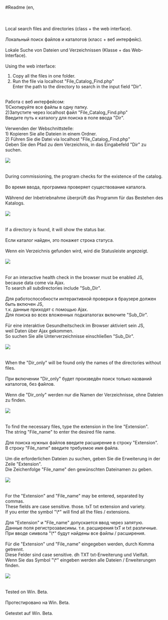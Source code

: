 #Readme (en, <br />
<br />
<br />
<br />
Local search files and directories (class + the web interface).<br />
<br />
Локальный поиск файлов и каталогов (класс + веб интерфейс).<br />
<br />
Lokale Suche von Dateien und Verzeichnissen (Klasse + das Web-Interface).<br />
<br />
Using the web interface:<br />
1) Copy all the files in one folder.<br />
2) Run the file via localhost "File_Catalog_Find.php"<br />
Enter the path to the directory to search in the input field "Dir".<br />
<br />
Работа с веб интерфейсом:<br />
1)Скопируйте все файлы в одну папку.<br />
2)Запустите через localhost файл "File_Catalog_Find.php"<br />
Введите путь к каталогу для поиска в поле ввода "Dir".<br />
<br />
Verwenden der Webschnittstelle:<br />
1) Kopieren Sie alle Dateien in einem Ordner.<br />
2) Führen Sie die Datei via localhost "File_Catalog_Find.php"<br />
Geben Sie den Pfad zu dem Verzeichnis, in das Eingabefeld "Dir" zu suchen.<br />
<br />
<img src="https://leto7g.storage.yandex.net/rdisk/65fb718f46ac54d8b93419dd8cebb411066c47fe5878b5a51c80e658a6c8cbd3/inf/JauMWNRpDCG1egpOirgd4iFBHbNcS19XkizJw0AWzH7u5Z40NZtdb_DpecrkpfIIRWpND7boYJ4r5b6S5Ky0MQ==?uid=0&filename=1.png&disposition=inline&hash=&limit=0&content_type=image%2Fpng&tknv=v2&rtoken=f0e22665315e3dcab9af0ec4a8867ba1&force_default=no&ycrid=na-98f8418a4c4592ab8eabccf8dc0beab8-downloader5g" /><br />
<br />
<br />
During commissioning, the program checks for the existence of the catalog.<br />
<br />
Во время ввода, программа проверяет существование каталога.<br />
<br />
Während der Inbetriebnahme überprüft das Programm für das Bestehen des Katalogs.<br />
<br />
<img src="https://leto7h.storage.yandex.net/rdisk/a7212f2e44e549a7e4a63da60b4abfc11566ba4c453f70386a7df9e6c349b62a/inf/lAPJgmkp9qCbGWskys8XgbvDHOgT5MQBzJFn_OGA7TyASJC5TiewMCu0BK4XGmRbgazxqCJyZb3Bv6K4z_waaA==?uid=0&filename=2.png&disposition=inline&hash=&limit=0&content_type=image%2Fpng&tknv=v2&rtoken=f0e22665315e3dcab9af0ec4a8867ba1&force_default=no&ycrid=na-506d8a284cf1544891efac9438467351-downloader9d" /><br />
<br />
<br />
If a directory is found, it will show the status bar.<br />
<br />
Если каталог найден, это покажет строка статуса.<br />
<br />
Wenn ein Verzeichnis gefunden wird, wird die Statusleiste angezeigt.<br />
<br />
<img src="https://s79h.storage.yandex.net/rdisk/41ed1165b66cd852e8a6b9015eaabfa8afb60970187f234c266202a6cdb96bf8/inf/3qreOTN8mr7jifiK1tf9Iyp7xzh7KOE5cgqng1lUOOYP3ONPP_d-v1YBvY-hYlCAupTRemmfcCdkqxsxhFFm7Q%3D%3D?uid=0&filename=3.png&disposition=inline&hash=&limit=0&content_type=image%2Fpng&tknv=v2&rtoken=f0e22665315e3dcab9af0ec4a8867ba1&force_default=no&ycrid=na-e90f464ae434e21623308918510cbe34-downloader9d&ts=528118617249c&s=781016657e283f8b2de2090da805ca4c4974719e8a2d011609ca501d242924cd&bp=/10/1/data-0.7:24307418749:8800" /><br />
<br />
<br />
For an interactive health check in the browser must be enabled JS,<br />
because data come via Ajax.<br />
To search all subdirectories include "Sub_Dir".<br />
<br />
Для работоспособности интерактивной проверки в браузере должен быть включен JS,<br />
т.к. данные приходят с помощью Ajax.<br />
Для поиска во всех вложенных подкаталогах включите "Sub_Dir".<br />
<br />
Für eine interaktive Gesundheitscheck im Browser aktiviert sein JS,<br />
weil Daten über Ajax gekommen.<br />
So suchen Sie alle Unterverzeichnisse einschließen "Sub_Dir".<br />
<br />
<img src="https://leto42d.storage.yandex.net/rdisk/c46239ab39e83d29ce9ca93b05aca87626175805c0c5cebf97245065eabae5ba/inf/5fSJqWHFwBKBaiurS4_yHgNcKsovTSUSeB8GLbX_QH-K0KERpuVaQOEGbOayVdXTUYxwg8g5OQ0AJ95ZYmystQ==?uid=0&filename=4.png&disposition=inline&hash=&limit=0&content_type=image%2Fpng&tknv=v2&rtoken=f0e22665315e3dcab9af0ec4a8867ba1&force_default=no&ycrid=na-e8e23b10b97b9689c72252fc35f89e94-downloader1e" /><br />
<br />
<br />
When the "Dir_only" will be found only the names of the directories without files.<br />
<br />
При включении "Dir_only" будет произведён поиск только названий каталогов, без файлов.<br />
<br />
Wenn die "Dir_only" werden nur die Namen der Verzeichnisse, ohne Dateien zu finden.<br />
<br />
<img src="https://s51e.storage.yandex.net/rdisk/419daed93a2d6880065ccc4d066aadca8de4f20aa9d165ec25ec3b3f801668b8/inf/3qreOTN8mr7jifiK1tf9I07gkET44iyMtmswVJ412eUi9Y0AskgwknRNZTj9ubyiIHy4NS2xJNcPfl7XBvRt9w%3D%3D?uid=0&filename=5.png&disposition=inline&hash=&limit=0&content_type=image%2Fpng&tknv=v2&rtoken=f0e22665315e3dcab9af0ec4a8867ba1&force_default=no&ycrid=na-316a7748bb70a7b0efbdcfdf20c64b3d-downloader1e&ts=528118b38c308&s=ff642c051ca41a476ae6a162ad5584787b9bc8b460ce89995c9c5307663cacb4&bp=/51/1/data-0.5:52956341162:12785" /><br />
<br />
<br />
To find the necessary files, type the extension in the line "Extension".<br />
The string "File_name" to enter the desired file name.<br />
<br />
Для поиска нужных файлов введите расширение в строку "Extension".<br />
В строку "File_name" введите требуемое имя файла.<br />
<br />
Um die erforderlichen Dateien zu suchen, geben Sie die Erweiterung in der Zeile "Extension".<br />
Die Zeichenfolge "File_name" den gewünschten Dateinamen zu geben.<br />
<br />
<img src="https://leto38e.storage.yandex.net/rdisk/082310cf2d999be064d97904822cd9daeb5e7eb6f8de84836b51a03c2a556a4c/inf/57NRr9e6-NJMpGN1pmuO_9H_nccwlAEF2N_nDCCWRx99Vq4HM1XZxvg0KA9Qj6QxDT0Pa8hRLFfon9kfpy-e3g==?uid=0&filename=6.png&disposition=inline&hash=&limit=0&content_type=image%2Fpng&tknv=v2&rtoken=f0e22665315e3dcab9af0ec4a8867ba1&force_default=no&ycrid=na-f9bc2de970cb82105fb00c2e52a7be76-downloader1e" /><br />
<br />
<br />
For the "Extension" and "File_name" may be entered, separated by commas.<br />
These fields are case sensitive. those. txT txt extension and variety.<br />
If you enter the symbol "\*" will find all the files / extensions.<br />
<br />
Для "Extension" и "File_name" допускается ввод через запятую.<br />
Данные поля регистрозависимы. т.е. расширения txT и txt различные.<br />
При вводе символа "\*" будут найдены все файлы / расширения.<br />
<br />
Für die "Extension" und "File_name" eingegeben werden, durch Komma getrennt.<br />
Diese Felder sind case sensitive. dh TXT txt-Erweiterung und Vielfalt.<br />
Wenn Sie das Symbol "\*" eingeben werden alle Dateien / Erweiterungen finden.<br />
<br />
<img src="https://leto17g.storage.yandex.net/rdisk/f283ec81ed1379428b2e02dd8160b212c5dc85d3d985869f9c879d819e3c27a8/inf/DTgYuVM0175gBSQQJT5aELSdNCNtiKtdxuz5mx3mJGeIa9_5ipEfLZY3E9DqxMyLebbCkRsf7iNUVgmQqp8Dow==?uid=0&filename=7.png&disposition=inline&hash=&limit=0&content_type=image%2Fpng&tknv=v2&rtoken=f0e22665315e3dcab9af0ec4a8867ba1&force_default=no&ycrid=na-faeb8ecdfe89c3373fd65a4d96eee2a0-downloader12g" /><br />
<br />
<br />
Tested on Win. Beta.<br />
<br />
Протестировано на Win. Beta.<br />
<br />
Getestet auf Win. Beta.<br />
<br />
<br />
<br />
<br />
<br />
